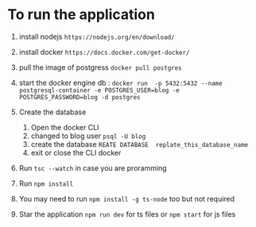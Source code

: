# To run the application
1. install nodejs `https://nodejs.org/en/download/`
2. install docker `https://docs.docker.com/get-docker/`
3. pull the image of postgress  `docker pull postgres`
4. start the docker engine db : `docker run  -p 5432:5432 --name postgresql-container -e POSTGRES_USER=blog -e POSTGRES_PASSWORD=blog -d postgres`
5. Create the database 
    1.  Open the docker CLI
    2. changed to blog user  `psql -U blog`
    3. create the database `REATE DATABASE  replate_this_database_name`
    4. exit or close the CLI docker

6. Run `tsc --watch` in case you are proramming
7. Run `npm install` 
8. You may need to run `npm install -g ts-node` too but not required
9. Star the application `npm run dev` for ts files or   `npm start` for js files